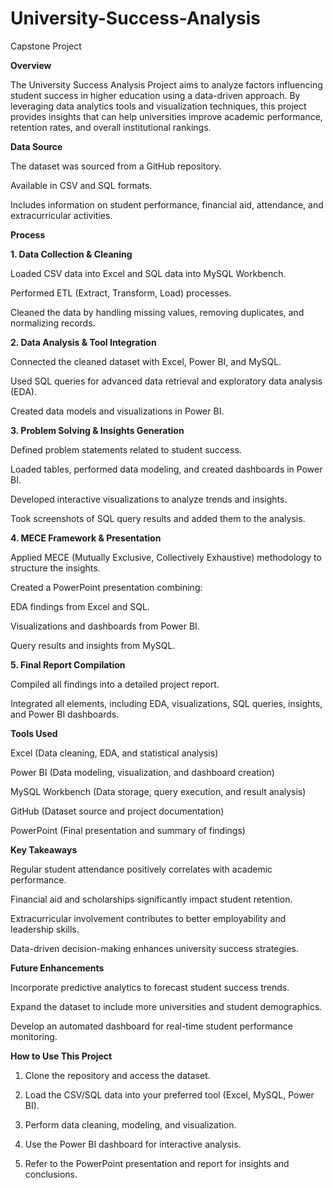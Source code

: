 # University-Success-Analysis
Capstone Project




**Overview**

The University Success Analysis Project aims to analyze factors influencing student success in higher education using a data-driven approach. By leveraging data analytics tools and visualization techniques, this project provides insights that can help universities improve academic performance, retention rates, and overall institutional rankings.

**Data Source**

  The dataset was sourced from a GitHub repository.

  Available in CSV and SQL formats.

  Includes information on student performance, financial aid, attendance, and extracurricular activities.

**Process**

**1. Data Collection & Cleaning**

   Loaded CSV data into Excel and SQL data into MySQL Workbench.

   Performed ETL (Extract, Transform, Load) processes.

   Cleaned the data by handling missing values, removing duplicates, and normalizing records.

**2. Data Analysis & Tool Integration**

   Connected the cleaned dataset with Excel, Power BI, and MySQL.

   Used SQL queries for advanced data retrieval and exploratory data analysis (EDA).

   Created data models and visualizations in Power BI.

**3. Problem Solving & Insights Generation**

   Defined problem statements related to student success.

   Loaded tables, performed data modeling, and created dashboards in Power BI.

   Developed interactive visualizations to analyze trends and insights.

   Took screenshots of SQL query results and added them to the analysis.

**4. MECE Framework & Presentation**

   Applied MECE (Mutually Exclusive, Collectively Exhaustive) methodology to structure the insights.

   Created a PowerPoint presentation combining:

   EDA findings from Excel and SQL.

   Visualizations and dashboards from Power BI.

   Query results and insights from MySQL.

**5. Final Report Compilation**

   Compiled all findings into a detailed project report.

   Integrated all elements, including EDA, visualizations, SQL queries, insights, and Power BI dashboards.

**Tools Used**

   Excel (Data cleaning, EDA, and statistical analysis)

   Power BI (Data modeling, visualization, and dashboard creation)

   MySQL Workbench (Data storage, query execution, and result analysis)

   GitHub (Dataset source and project documentation)

   PowerPoint (Final presentation and summary of findings)

**Key Takeaways**

   Regular student attendance positively correlates with academic performance.

   Financial aid and scholarships significantly impact student retention.

   Extracurricular involvement contributes to better employability and leadership skills.

   Data-driven decision-making enhances university success strategies.

**Future Enhancements**

   Incorporate predictive analytics to forecast student success trends.

   Expand the dataset to include more universities and student demographics.

   Develop an automated dashboard for real-time student performance monitoring.

**How to Use This Project**

1. Clone the repository and access the dataset.

2. Load the CSV/SQL data into your preferred tool (Excel, MySQL, Power BI).

3. Perform data cleaning, modeling, and visualization.

4. Use the Power BI dashboard for interactive analysis.

5. Refer to the PowerPoint presentation and report for insights and conclusions.
